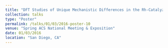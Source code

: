 ```yaml
---
title: "DFT Studies of Unique Mechanistic Differences in the Rh-Catalyzed Synthesis of _- and _-lactones"
collection: talks
type: "Poster"
permalink: /talks/01/03/2016-poster-10
venue: "Spring ACS National Meeting & Exposition"
date: 01/03/2016
location: "San Diego, CA"
---
```

